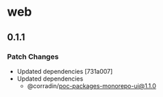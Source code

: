 # web

## 0.1.1

### Patch Changes

- Updated dependencies [731a007]
- Updated dependencies
  - @corradin/poc-packages-monorepo-ui@1.1.0
